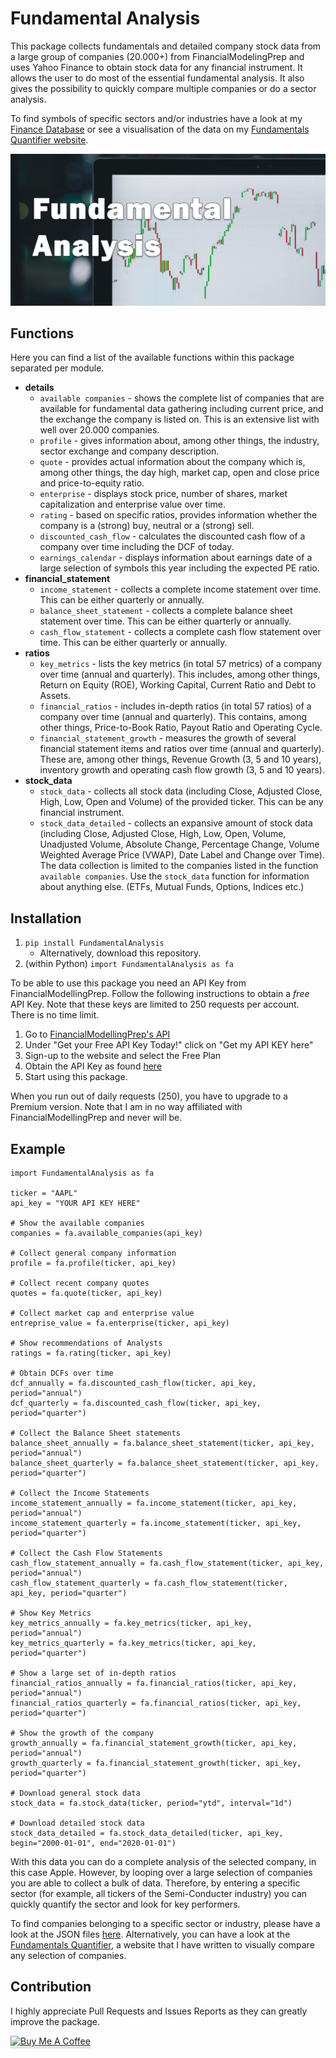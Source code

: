 # Fundamental Analysis
This package collects fundamentals and detailed company stock data from a large group of companies (20.000+)
from FinancialModelingPrep and uses Yahoo Finance to obtain stock data for any financial instrument. It allows
the user to do most of the essential fundamental analysis. It also gives the possibility to quickly compare
multiple companies or do a sector analysis.

To find symbols of specific sectors and/or industries have a look at my [Finance Database](https://github.com/JerBouma/FinanceDatabase) or 
see a visualisation of the data on my [Fundamentals Quantifier website](https://github.com/JerBouma/FundamentalsQuantifier).

![](images/FundamentalAnalysis.png)

## Functions
Here you can find a list of the available functions within this package separated per module. 
- **details**
    - `available companies` - shows the complete list of companies that are available for fundamental data
    gathering including current price, and the exchange the company is listed on. This is an extensive list with
    well over 20.000 companies.
    - `profile` - gives information about, among other things, the industry, sector exchange
    and company description.
    - `quote` - provides actual information about the company which is, among other things, the day high,
    market cap, open and close price and price-to-equity ratio.
    - `enterprise` - displays stock price, number of shares, market capitalization and 
    enterprise value over time.
    - `rating` - based on specific ratios, provides information whether the company is a (strong) buy,
    neutral or a (strong) sell.
    - `discounted_cash_flow` - calculates the discounted cash flow of a company over time including the
    DCF of today.
    - `earnings_calendar` - displays information about earnings date of a large selection of symbols this year
    including the expected PE ratio.
- **financial_statement**
    - `income_statement` - collects a complete income statement over time. This can be either quarterly
    or annually.
    - `balance_sheet_statement` - collects a complete balance sheet statement over time. This can be either quarterly
    or annually.
    - `cash_flow_statement` - collects a complete cash flow statement over time. This can be either quarterly
    or annually.
- **ratios**
    - `key_metrics` - lists the key metrics (in total 57 metrics) of a company over time (annual
    and quarterly). This includes, among other things, Return on Equity (ROE), Working Capital,
    Current Ratio and Debt to Assets.
    - `financial_ratios` - includes in-depth ratios (in total 57 ratios) of a company over time (annual
    and quarterly). This contains, among other things, Price-to-Book Ratio, Payout Ratio and Operating Cycle.
    - `financial_statement_growth` - measures the growth of several financial statement items and ratios over
    time (annual and quarterly). These are, among other things, Revenue Growth (3, 5 and 10 years),
    inventory growth and operating cash flow growth (3, 5 and 10 years).
- **stock_data**
    - `stock_data` - collects all stock data (including Close, Adjusted Close, High, Low, Open and Volume) of
    the provided ticker. This can be any financial instrument.
    - `stock_data_detailed` - collects an expansive amount of stock data (including Close, Adjusted Close,
     High, Low, Open, Volume, Unadjusted Volume, Absolute Change, Percentage Change, Volume Weighted
     Average Price (VWAP), Date Label and Change over Time). The data collection is limited to
     the companies listed in the function `available companies`. Use the `stock_data` function for information about
     anything else. (ETFs, Mutual Funds, Options, Indices etc.)

## Installation
1. `pip install FundamentalAnalysis`
    * Alternatively, download this repository.
2. (within Python) `import FundamentalAnalysis as fa`

To be able to use this package you need an API Key from FinancialModellingPrep. Follow the following instructions to
obtain a _free_ API Key. Note that these keys are limited to 250 requests per account. There is no time limit.
1. Go to [FinancialModellingPrep's API](https://financialmodelingprep.com/developer/docs/)
2. Under "Get your Free API Key Today!" click on "Get my API KEY here"
3. Sign-up to the website and select the Free Plan
4. Obtain the API Key as found [here](https://financialmodelingprep.com/developer/docs/)
4. Start using this package.

When you run out of daily requests (250), you have to upgrade to a Premium version. Note that I am in no way 
affiliated with FinancialModellingPrep and never will be.

## Example

```
import FundamentalAnalysis as fa

ticker = "AAPL"
api_key = "YOUR API KEY HERE"

# Show the available companies
companies = fa.available_companies(api_key)

# Collect general company information
profile = fa.profile(ticker, api_key)

# Collect recent company quotes
quotes = fa.quote(ticker, api_key)

# Collect market cap and enterprise value
entreprise_value = fa.enterprise(ticker, api_key)

# Show recommendations of Analysts
ratings = fa.rating(ticker, api_key)

# Obtain DCFs over time
dcf_annually = fa.discounted_cash_flow(ticker, api_key, period="annual")
dcf_quarterly = fa.discounted_cash_flow(ticker, api_key, period="quarter")

# Collect the Balance Sheet statements
balance_sheet_annually = fa.balance_sheet_statement(ticker, api_key, period="annual")
balance_sheet_quarterly = fa.balance_sheet_statement(ticker, api_key, period="quarter")

# Collect the Income Statements
income_statement_annually = fa.income_statement(ticker, api_key, period="annual")
income_statement_quarterly = fa.income_statement(ticker, api_key, period="quarter")

# Collect the Cash Flow Statements
cash_flow_statement_annually = fa.cash_flow_statement(ticker, api_key, period="annual")
cash_flow_statement_quarterly = fa.cash_flow_statement(ticker, api_key, period="quarter")

# Show Key Metrics
key_metrics_annually = fa.key_metrics(ticker, api_key, period="annual")
key_metrics_quarterly = fa.key_metrics(ticker, api_key, period="quarter")

# Show a large set of in-depth ratios
financial_ratios_annually = fa.financial_ratios(ticker, api_key, period="annual")
financial_ratios_quarterly = fa.financial_ratios(ticker, api_key, period="quarter")

# Show the growth of the company
growth_annually = fa.financial_statement_growth(ticker, api_key, period="annual")
growth_quarterly = fa.financial_statement_growth(ticker, api_key, period="quarter")

# Download general stock data
stock_data = fa.stock_data(ticker, period="ytd", interval="1d")

# Download detailed stock data
stock_data_detailed = fa.stock_data_detailed(ticker, api_key, begin="2000-01-01", end="2020-01-01")

```

With this data you can do a complete analysis of the selected company, in this case Apple. However, by looping
over a large selection of companies you are able to collect a bulk of data. Therefore, by  entering a specific sector
(for example, all tickers of the Semi-Conducter industry) you can quickly quantify the sector and look for
key performers.

To find companies belonging to a specific sector or industry, please have a look at the JSON files
[here](https://github.com/JerBouma/FundamentalsQuantifier/tree/master/data). Alternatively, you can have a 
look at the [Fundamentals Quantifier](https://fundamentals-quantifier.herokuapp.com/), a website that I have written
to visually compare any selection of companies.

## Contribution
I highly appreciate Pull Requests and Issues Reports as they can greatly improve the package.

<a href="https://www.buymeacoffee.com/jerbouma" target="_blank"><img src="https://www.buymeacoffee.com/assets/img/custom_images/orange_img.png" alt="Buy Me A Coffee" style="height: 41px !important;width: 174px !important;box-shadow: 0px 3px 2px 0px rgba(190, 190, 190, 0.5) !important;-webkit-box-shadow: 0px 3px 2px 0px rgba(190, 190, 190, 0.5) !important;" ></a>
